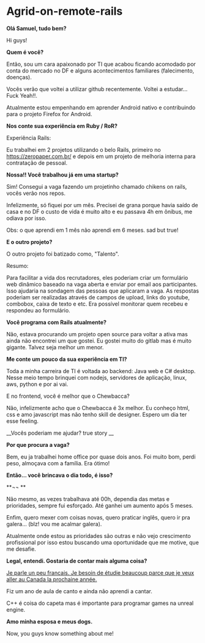 # Agrid-on-remote-rails

**Olá Samuel, tudo bem?**

Hi guys!

**Quem é você?**

Então, sou um cara apaixonado por TI que acabou ficando acomodado por conta do mercado no DF e alguns acontecimentos familiares (falecimento, doenças).

Vocês verão que voltei a utilizar github recentemente. Voltei a estudar... Fuck Yeah!!.

Atualmente estou empenhando em aprender Android nativo e contribuindo para o projeto Firefox for Android.

**Nos conte sua experiência em Ruby / RoR?**

Experiência Rails:

Eu trabalhei em 2 projetos utilizando o belo Rails, primeiro no https://zeropaper.com.br/ e depois em um projeto de melhoria interna para contratação de pessoal.

**Nossa!! Você trabalhou já em uma startup?**

Sim! Consegui a vaga fazendo um projetinho chamado chikens on rails, vocês verão nos repos.

Infelizmente, só fiquei por um mês. Precisei de grana porque havia saído de casa e no DF o custo de vida é muito alto e eu passava 4h em ônibus, me odiava por isso.

Obs: o que aprendi em 1 mês não aprendi em 6 meses. sad but true!

**E o outro projeto?**

O outro projeto foi batizado como, "Talento".

Resumo: 

Para facilitar a vida dos recrutadores, eles poderiam criar um formulário web dinâmico baseado na vaga aberta e enviar por email aos participantes. Isso ajudaria na sondagem das pessoas que aplicaram a vaga. 
As respostas poderiam ser realizadas através de campos de upload, links do youtube, combobox, caixa de texto e etc.
Era possível monitorar quem recebeu e respondeu ao formulário.

**Você programa com Rails atualmente?**

Não, estava procurando um projeto open source para voltar a ativa mas ainda não encontrei um que gostei. Eu gostei muito do gitlab mas é muito gigante. Talvez seja melhor um menor. 

**Me conte um pouco da sua experiência em TI?**

Toda a minha carreira de TI é voltada ao backend: Java web e C# desktop. 
Nesse meio tempo brinquei com nodejs, servidores de aplicação, linux, aws, python e por ai vai.

E no frontend, você é melhor que o Chewbacca?

Não, infelizmente acho que o Chewbacca é 3x melhor.
Eu conheço html, css e amo javascript mas não tenho skill de designer. Espero um dia ter esse feeling. 

__Vocês poderiam me ajudar? true story __

**Por que procura a vaga?**

Bem, eu ja trabalhei home office por quase dois anos. Foi muito bom, perdi peso, almoçava com a família. Era ótimo!

**Então... você brincava o dia todo, é isso?**

**¬¬ ** 

Não mesmo, as vezes trabalhava até 00h, dependia das metas e prioridades, sempre fui esforçado. Até ganhei um aumento após 5 meses.

Enfim, quero mexer com coisas novas, quero praticar inglês, quero ir pra galera... (blz! vou me acalmar galera).

Atualmente onde estou as prioridades são outras e não vejo crescimento profissional por isso estou buscando uma oportunidade que me motive, que me desafie.

**Legal, entendi. Gostaria de contar mais alguma coisa?**

[Je parle un peu francais. Je besoin de étudie beaucoup parce que je veux aller au Canada la prochaine année.](https://translate.google.com.br/#auto/pt/Je%20parle%20un%20peu%20francais.%20Je%20besoin%20de%20%C3%A9tudie%20beaucoup%20parce%20que%20je%20veux%20aller%20au%20Canada%20la%20prochaine%20ann%C3%A9e.)

Fiz um ano de aula de canto e ainda não aprendi a cantar.

C++ é coisa do capeta mas é importante para programar games na unreal engine.

**Amo minha esposa e meus dogs.**

Now, you guys know something about me!
